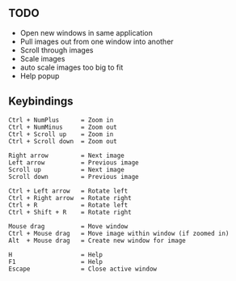 ## TODO

* Open new windows in same application
* Pull images out from one window into another
* Scroll through images
* Scale images
* auto scale images too big to fit
* Help popup

## Keybindings

    Ctrl + NumPlus      = Zoom in 
    Ctrl + NumMinus     = Zoom out
    Ctrl + Scroll up    = Zoom in
    Ctrl + Scroll down  = Zoom out

    Right arrow         = Next image
    Left arrow          = Previous image
    Scroll up           = Next image
    Scroll down         = Previous image

    Ctrl + Left arrow   = Rotate left
    Ctrl + Right arrow  = Rotate right
    Ctrl + R            = Rotate left
    Ctrl + Shift + R    = Rotate right

    Mouse drag          = Move window
    Ctrl + Mouse drag   = Move image within window (if zoomed in)
    Alt  + Mouse drag   = Create new window for image 

    H                   = Help
    F1                  = Help
    Escape              = Close active window                 

